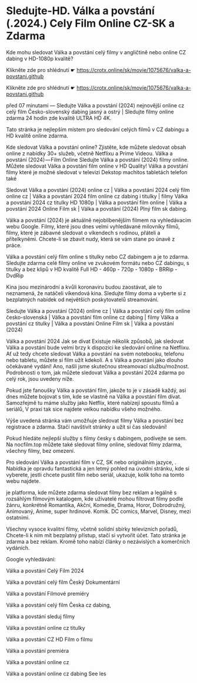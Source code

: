 # Sledujte-HD. Válka a povstání (.2024.) Cely Film Online CZ-SK a Zdarma


Kde mohu sledovat Válka a povstání celý filmy v angličtině nebo online CZ dabing v HD-1080p kvalitě?

 

 

 

Klikněte zde pro shlédnutí ☛ https://crotx.online/sk/movie/1075676/valka-a-povstani.github

Klikněte zde pro shlédnutí ☛ https://crotx.online/sk/movie/1075676/valka-a-povstani.github

 

 

 

před 07 minutami — Sledujte Válka a povstání (2024) nejnovější online cz celý film Česko-slovenský dabing jasný a ostrý | Sledujte filmy online zdarma 24 hodin zde kvalitě ULTRA HD 4K.


Tato stránka je nejlepším místem pro sledování celých filmů v CZ dabingu a HD kvalitě online zdarma.


Kde sledovat Válka a povstání online? Zjistěte, kde můžete sledovat obsah online z nabídky 30+ služeb, včetně Netflixu a Prime Videou. Válka a povstání (2024) — Film Online Sledujte Válka a povstání (2024) filmy online. Můžete sledovat Válka a povstání film online v HD Quality! Válka a povstání filmy které je možné sledovat v televizi Dekstop machitos tabletách telefon také


Sledovat Válka a povstání (2024) online cz | Válka a povstání 2024 celý film online cz | Válka a povstání 2024 film online cz dabing i titulky | filmy Válka a povstání 2024 cz titulky HD 1080p | Válka a povstání film online | Válka a povstání 2024 Online Film sk | Válka a povstání (2024) Plný film sk dabing.


Válka a povstání (2024) je aktuálně nejoblíbenějším filmem na vyhledávacím webu Google. Filmy, které jsou dnes velmi vyhledávané milovníky filmů, filmy, které je zábavné sledovat o víkendech s rodinou, přáteli a přítelkyněmi. Chcete-li se zbavit nudy, která se vám stane po únavě z práce.


Válka a povstání celý film online s titulky nebo CZ dabingem a je to zdarma. Sledujte zdarma celé filmy online ve zvukovém formátu nebo CZ dabingu, s titulky a bez klipů v HD kvalitě Full HD - 460p - 720p - 1080p - BRRip - DvdRip


Kina jsou mezinárodní a kvůli koronaviru budou zaostávat, ale to neznamená, že natáčeli víkendová kina. Sledujte filmy doma a vyberte si z bezplatných nabídek od největších poskytovatelů streamování.


Sledujte Válka a povstání (2024) online cz | Válka a povstání celý film online česko-slovenská | Válka a povstání film online cz dabing | filmy Válka a povstání cz titulky | Válka a povstání Online Film sk | Válka a povstání (2024)


Válka a povstání 2024 Jak se dívat Existuje několik způsobů, jak sledovat Válka a povstání bude velmi brzy k dispozici ke sledování online na Netflixu. Ať už tedy chcete sledovat Válka a povstání na svém notebooku, telefonu nebo tabletu, můžete si film užít kdekoli. A s Válka a povstání jako dlouho očekávané vydání! Ano, našli jsme skutečnou streamovací službu/možnost. Podrobnosti o tom, jak můžete sledovat Válka a povstání 2024 zdarma po celý rok, jsou uvedeny níže.

Pokud jste fanoušky Válka a povstání film, jakože to je v zásadě každý, asi dnes můžete bojovat s tím, kde se vlastně na Válka a povstání film dívat. Samozřejmě tu máme služby jako Netflix, které nabízejí spoustu filmů a seriálů, V praxi tak sice najdete velkou nabídku všeho možného.


Výše uvedená stránka vám umožňuje sledovat filmy Válka a povstání bez registrace a zdarma. Stačí navštívit stránky a užít si čas sledování!


Pokud hledáte nejlepší služby s filmy česky s dabingem, podívejte se sem. Na nocfilm.top můžete také sledovat filmy online, sledovat filmy zdarma, všechny filmy, bez omezení.


Pro sledování Válka a povstání film v CZ, SK nebo originálním jazyce, . Nabídka je opravdu fantastická a jen letmý pohled na úvodní stránku, kde si vyberete, jestli chcete pustit film nebo seriál, ukazuje, kolik toho na tomto webu najdete.


je platforma, kde můžete zdarma sledovat filmy bez reklam a legálně s rozsáhlým filmovým katalogem, kde uživatelé mohou filtrovat filmy podle žánru, konkrétně Romantika, Akční, Komedie, Drama, Horor, Dobrodružný, Animovaný, Anime, super hrdinové. Komik. DC comics, Marvel, Disney, mezi ostatními.


Všechny vysoce kvalitní filmy, včetně solidní sbírky televizních pořadů, Chcete-li k nim mít bezplatný přístup, stačí si vytvořit účet. Tato stránka je zdarma a bez reklam. Kromě toho nabízí články o nezávislých a komerčních vydáních.


Google vyhledávání:

Válka a povstání Celý Film 2024

Válka a povstání celý film Český Dokumentární

Válka a povstání Filmové premiéry

Válka a povstání celý film Česka cz dabing,

Válka a povstání sleduj filmy

Válka a povstání online cz titulky

Válka a povstání CZ HD Film o filmu

Válka a povstání premiéra

Válka a povstání online cz

Válka a povstání online cz dabing See les
